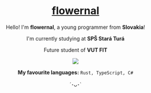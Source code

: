 <div align="center">
  <h1><a href="https://flowern.al/">flowernal</a></h1>
  <p>Hello! I'm <b>flowernal</b>, a young programmer from <b>Slovakia</b>!</p>
  <p>I'm currently studying at <b>SPŠ Stará Turá</b></p>
  <p>Future student of <b>VUT FIT</b></p>
  
  <img src="https://pbs.twimg.com/media/E4qh2ezX0AMUZIb.png" />
  
  <p><b>My favourite languages:</b> <code>Rust, TypeScript, C#</code></p>
  
  <footer>´･ᴗ･`</footer>
</div>
